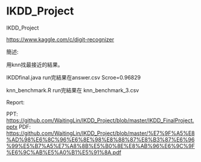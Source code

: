 # IKDD_Project
IKDD_Project

https://www.kaggle.com/c/digit-recognizer

簡述:

 用knn找最接近的結果。

 IKDDfinal.java  run完結果在answer.csv Scroe=0.96829

 knn_benchmark.R  run完結果在 knn_benchmark_3.csv

Report:

PPT:  https://github.com/WaitingLin/IKDD_Project/blob/master/IKDD_FinalProject.pptx
PDF:  https://github.com/WaitingLin/IKDD_Project/blob/master/%E7%9F%A5%E8%AD%98%E6%8C%96%E6%8E%98%E8%88%87%E8%B3%87%E6%96%99%E5%B7%A5%E7%A8%8B%E5%B0%8E%E8%AB%96%E6%9C%9F%E6%9C%AB%E5%A0%B1%E5%91%8A.pdf



